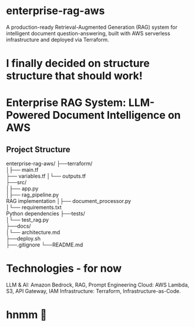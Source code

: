 # enterprise-rag-aws
A production-ready Retrieval-Augmented Generation (RAG) system for intelligent document question-answering, built with AWS serverless infrastructure and deployed via Terraform.
# I finally decided on structure structure that should work!

# Enterprise RAG System: LLM-Powered Document Intelligence on AWS

## Project Structure

enterprise-rag-aws/ 
├──terraform/  
│├── main.tf                
├── variables.tf 
│└── outputs.tf            
├──src/        
│├── app.py               
│├── rag_pipeline.py        
RAG implementation 
│├── document_processor.py  
│└── requirements.txt      
Python dependencies 
├──tests/                    
│└── test_rag.py          
├──docs/                    
│└── architecture.md      
├──deploy.sh                 
├──.gitignore                └──README.md                 

# Technologies - for now
LLM & AI: Amazon Bedrock, RAG, Prompt Engineering
Cloud: AWS Lambda, S3, API Gateway, IAM
Infrastructure: Terraform, Infrastructure-as-Code.
# hnmm 🤔
